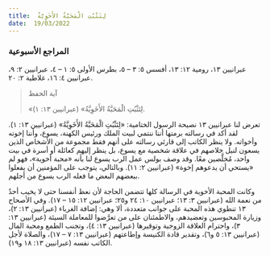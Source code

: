 ```yaml
---
title:  لِتَثْبُتِ الْمَحَبَّةُ الأَخَوِيَّةُ
date:  19/03/2022
---
```


### المراجع الأسبوعية
عبرانيين ١٣، رومية ١٢: ١٣، أفسس ٥: ٣ – ٥، بطرس الأولى ٥: ١ – ٤، عبرانيين ٢: ٩، عبرانيين ٤: ١٦، غلاطية ٢: ٢٠.

> <p>آية الحفظ</p>
> «لِتَثْبُتِ الْمَحَبَّةُ الأَخَوِيَّةُ» (عبرانيين ١٣: ١).

تعرض لنا عبرانيين ١٣ نصيحة الرسول الختامية: «لِتَثْبُتِ الْمَحَبَّةُ الأَخَوِيَّةُ» (عبرانيين ١٣: ١). لقد أكد في رسالته برمتها أننا ننتمي لبيت الملك ورئيس الكهنة، يسوع، وأننا إخوته وأخواته. ولا ينظر الكاتب إلى قارئي رسالته على أنهم فقط مجموعة من الأشخاص الذين يسعون لنيل خلاصهم في علاقة شخصية مع يسوع، بل ينظر إليهم كعائلة أو أسرة في بيت واحد، مُخلَّصين معًا. وقد وصف بولس عمل الرب يسوع لنا بأنه «محبة أخوية»، فهو لم «يستحي أن يدعوهم إخوة» (عبرانيين ٢: ١١). وبالتالي، يتوجب على المؤمنين أن يفعلوا ببعضهم البعض ما فعله الرب يسوع من أجلهم.

وكانت المحبة الأخوية في الرسالة كلها تتضمن الحاجة لأن نعظ أنفسنا حتى لا يخيب أحدٌ من نعمة الله (عبرانيين ٣: ١٣؛ عبرانيين ١٠: ٢٤ و٢٥؛ عبرانيين ١٢: ١٥ – ١٧). وفي الأصحاح ١٣ تنطوي هذه المحبة على جوانب متعددة، ألا وهي: إضافة الغرباء (عبرانيين ١٣: ٢)، وزيارة المحبوسين وتعضيدهم، والاطمئنان على من تعرَّضوا للمعاملة السيئة (عبرانيين ١٣: ٣)، واحترام العلاقة الزوجية وتوقيرها (عبرانيين ١٣: ٤)، وتجنب الطمع ومحبة المال (عبرانيين ١٣: ٥ و٦)، وتقدير قادة الكنيسة وإطاعتهم (عبرانيين ١٣: ٧ – ١٧)، والصلاة لأجل الكاتب نفسه (عبرانيين ١٣: ١٨ و١٩).